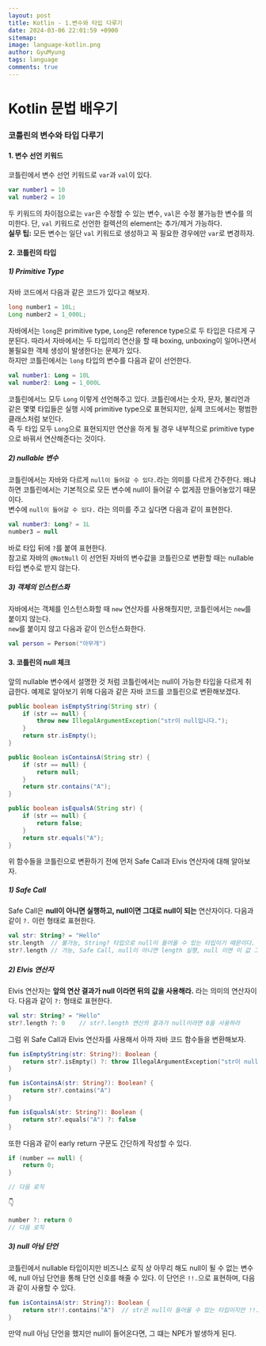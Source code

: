 ```yaml
---
layout:	post
title: Kotlin - 1.변수와 타입 다루기
date: 2024-03-06 22:01:59 +0900
sitemap: 
image: language-kotlin.png
author: GyuMyung
tags: language
comments: true
---
```


# Kotlin 문법 배우기
### 코틀린의 변수와 타입 다루기
#### 1. 변수 선언 키워드
코틀린에서 변수 선언 키워드로 `var`과 `val`이 있다. <br/>
```kotlin
var number1 = 10
val number2 = 10
```

두 키워드의 차이점으로는 `var`은 수정할 수 있는 변수, `val`은 수정 불가능한 변수를 의미한다. 단, `val` 키워드로 선언한 컬렉션의 element는 추가/제거 가능하다. <br/>
**실무 팁:** 모든 변수는 일단 `val` 키워드로 생성하고 꼭 필요한 경우에만 `var`로 변경하자. <br/>

#### 2. 코틀린의 타입
##### 1) Primitive Type
자바 코드에서 다음과 같은 코드가 있다고 해보자. <br/>
```java
long number1 = 10L;
Long number2 = 1_000L;
```

자바에서는 `long`은 primitive type, `Long`은 reference type으로 두 타입은 다르게 구분된다. 따라서 자바에서는 두 타입끼리 연산을 할 때 boxing, unboxing이 일어나면서 불필요한 객체 생성이 발생한다는 문제가 있다. <br/>
하지만 코틀린에서는 `long` 타입의 변수를 다음과 같이 선언한다. <br/>

```kotlin
val number1: Long = 10L
val number2: Long = 1_000L
```

코틀린에서느 모두 `Long` 이렇게 선언해주고 있다. 코틀린에서는 숫자, 문자, 불리언과 같은 몇몇 타입들은 실행 시에 primitive type으로 표현되지만, 실제 코드에서는 평범한 클래스처럼 보인다. <br/>
즉 두 타입 모두 `Long`으로 표현되지만 연산을 하게 될 경우 내부적으로 primitive type으로 바꿔서 연산해준다는 것이다. <br/>

##### 2) nullable 변수
코틀린에서는 자바와 다르게 `null이 들어갈 수 있다.`라는 의미를 다르게 간주한다. 왜냐하면 코틀린에서는 기본적으로 모든 변수에 null이 들어갈 수 없게끔 만들어놓았기 때문이다. <br/>
변수에 `null이 들어갈 수 있다.` 라는 의미를 주고 싶다면 다음과 같이 표현한다. <br/>
```kotlin
val number3: Long? = 1L
number3 = null
```

바로 타입 뒤에 `?`를 붙여 표현한다. <br/>
참고로 자바의 `@NotNull` 이 선언된 자바의 변수값을 코틀린으로 변환할 때는 nullable 타입 변수로 받지 않는다. <br/>

##### 3) 객체의 인스턴스화
자바에서는 객체를 인스턴스화할 때 `new` 연산자를 사용해줬지만, 코틀린에서는 `new`를 붙이지 않는다. <br/>
`new`를 붙이지 않고 다음과 같이 인스턴스화한다.
```kotlin
val person = Person("아무개")
```

#### 3. 코틀린의 null 체크
앞의 nullable 변수에서 설명한 것 처럼 코틀린에서는 null이 가능한 타입을 다르게 취급한다. 예제로 알아보기 위해 다음과 같은 자바 코드를 코틀린으로 변환해보겠다. <br/>
```java
public boolean isEmptyString(String str) {
    if (str == null) {
        throw new IllegalArgumentException("str이 null입니다.");
    }
    return str.isEmpty();
}

public Boolean isContainsA(String str) {
    if (str == null) {
        return null;
    }
    return str.contains("A");
}

public boolean isEqualsA(String str) {
    if (str == null) {
        return false;
    }
    return str.equals("A");
}
```

위 함수들을 코틀린으로 변환하기 전에 먼저 Safe Call과 Elvis 연산자에 대해 알아보자. <br/>

##### 1) Safe Call
Safe Call은 **null이 아니면 실행하고, null이면 그대로 null이 되는** 연산자이다. 다음과 같이 `?.` 이런 형태로 표현한다. <br/>
```kotlin
val str: String? = "Hello"
str.length  // 불가능, String? 타입으로 null이 들어올 수 있는 타입이기 때문이다.
str?.length // 가능, Safe Call, null이 아니면 length 실행, null 이면 이 값 그대로 null이 됨
```

##### 2) Elvis 연산자
Elvis 연산자는 **앞의 연산 결과가 null 이라면 뒤의 값을 사용해라.** 라는 의미의 연산자이다. 다음과 같이 `?:` 형태로 표현한다. <br/>
```kotlin
val str: String? = "Hello"
str?.length ?: 0    // str?.length 연산의 결과가 null이라면 0을 사용하라
```

그럼 위 Safe Call과 Elvis 연산자를 사용해서 아까 자바 코드 함수들을 변환해보자. <br/>
```kotlin
fun isEmptyString(str: String?): Boolean {
    return str?.isEmpty() ?: throw IllegalArgumentException("str이 null입니다.")
}

fun isContainsA(str: String?): Boolean? {
    return str?.contains("A")
}

fun isEqualsA(str: String?): Boolean {
    return str?.equals("A") ?: false
}
```

또한 다음과 같이 early return 구문도 간단하게 작성할 수 있다. <br/>
```java
if (number == null) {
    return 0;
}

// 다음 로직
```
👇
```kotlin
number ?: return 0
// 다음 로직
```

##### 3) null 아님 단언
코틀린에서 nullable 타입이지만 비즈니스 로직 상 아무리 해도 null이 될 수 없는 변수에, null 아님 단언을 통해 단언 신호를 해줄 수 있다. 이 단언은 `!!.`으로 표현하며, 다음과 같이 사용할 수 있다. <br/>
```kotlin
fun isContainsA(str: String?): Boolean {
    return str!!.contains("A")  // str은 null이 들어올 수 있는 타입이지만 !!. 단언으로 실행 가능함
}
```

만약 null 아님 단언을 했지만 null이 들어온다면, 그 떄는 NPE가 발생하게 된다. <br/>
